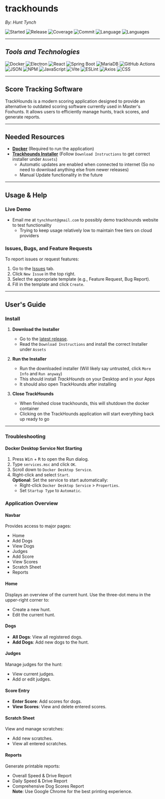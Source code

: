# trackhounds

_By: Hunt Tynch_

![Started](https://img.shields.io/github/created-at/hctynch/trackhounds?label=Started%20in&color=0080ff)
![Release](https://img.shields.io/github/release-date/hctynch/trackhounds?display_date=published_at&style=flat&color=0080ff)
![Coverage](https://codecov.io/gh/hctynch/trackhounds/branch/main/graph/badge.svg)
![Commit](https://img.shields.io/github/last-commit/hctynch/trackhounds?style=flat&logo=git&logoColor=white&color=0080ff)
![Language](https://img.shields.io/github/languages/top/hctynch/trackhounds?style=flat&color=0080ff)
![Languages](https://img.shields.io/github/languages/count/hctynch/trackhounds?style=flat&color=0080ff)

---

## **_Tools and Technologies_**

![Docker](https://img.shields.io/badge/Docker-2496ED.svg?style=flat&logo=Docker&logoColor=white)
![Electron](https://img.shields.io/badge/Electron-47848F.svg?style=flat&logo=Electron&logoColor=white)
![React](https://img.shields.io/badge/React-61DAFB.svg?style=flat&logo=React&logoColor=black)
![Spring Boot](https://img.shields.io/badge/Spring%20Boot-6DB33F.svg?style=flat&logo=Spring-Boot&logoColor=white)
![MariaDB](https://img.shields.io/badge/MariaDB-003545.svg?style=flat&logo=MariaDB&logoColor=white)
![GitHub Actions](https://img.shields.io/badge/GitHub%20Actions-2088FF.svg?style=flat&logo=GitHub-Actions&logoColor=white)
![JSON](https://img.shields.io/badge/JSON-000000.svg?style=flat&logo=JSON&logoColor=white)
![NPM](https://img.shields.io/badge/npm-CB3837.svg?style=flat&logo=npm&logoColor=white)
![JavaScript](https://img.shields.io/badge/JavaScript-F7DF1E.svg?style=flat&logo=JavaScript&logoColor=black)
![Vite](https://img.shields.io/badge/Vite-646CFF.svg?style=flat&logo=Vite&logoColor=white)
![ESLint](https://img.shields.io/badge/ESLint-4B32C3.svg?style=flat&logo=ESLint&logoColor=white)
![Axios](https://img.shields.io/badge/Axios-5A29E4.svg?style=flat&logo=Axios&logoColor=white)
![CSS](https://img.shields.io/badge/CSS-663399.svg?style=flat&logo=CSS&logoColor=white)

---

## Score Tracking Software

TrackHounds is a modern scoring application designed to provide an alternative to outdated scoring software currently used in Master's Foxhunts. It allows users to efficiently manage hunts, track scores, and generate reports.

---

## Needed Resources

- [**Docker**](https://www.docker.com/get-started/) (Required to run the application)
- [**Trackhounds Installer**](https://github.com/hctynch/trackhounds/releases/latest) (Follow `Download Instructions` to get correct installer under `Assets`)
  - Automatic updates are enabled when connected to internet (So no need to download anything else from newer releases)
  - Manual Update functionality in the future

---

## Usage & Help

### Live Demo

- Email me at `tynchhunt@gmail.com` to possibly demo trackhounds website to test functionality
  - Trying to keep usage relatively low to maintain free tiers on cloud providers

### Issues, Bugs, and Feature Requests

To report issues or request features:

1. Go to the [Issues](https://github.com/hctynch/trackhounds/issues) tab.
2. Click `New Issue` in the top right.
3. Select the appropriate template (e.g., Feature Request, Bug Report).
4. Fill in the template and click `Create`.

---

## User's Guide

### Install

1. **Download the Installer**

   - Go to the [latest release](https://github.com/hctynch/trackhounds/releases).
   - Read the `Download Instructions` and install the correct Installer under `Assets`

2. **Run the Installer**

   - Run the downloaded installer (Will likely say untrusted, click `More Info` and `Run anyway`)
   - This should install _TrackHounds_ on your Desktop and in your Apps
   - It should also open TrackHounds after installing

3. **Close TrackHounds**

   - When finished close trackhounds, this will shutdown the docker container
   - Clicking on the TrackHounds application will start everything back up ready to go

---

### Troubleshooting

#### Docker Desktop Service Not Starting

1. Press <kbd>Win</kbd> + <kbd>R</kbd> to open the Run dialog.
2. Type `services.msc` and click `OK`.
3. Scroll down to `Docker Desktop Service`.
4. Right-click and select `Start`.  
   **Optional**: Set the service to start automatically:
   - Right-click `Docker Desktop Service` > `Properties`.
   - Set `Startup Type` to `Automatic`.

### Application Overview

#### Navbar

Provides access to major pages:

- Home
- Add Dogs
- View Dogs
- Judges
- Add Score
- View Scores
- Scratch Sheet
- Reports

#### Home

Displays an overview of the current hunt. Use the three-dot menu in the upper-right corner to:

- Create a new hunt.
- Edit the current hunt.

#### Dogs

- **All Dogs**: View all registered dogs.
- **Add Dogs**: Add new dogs to the hunt.

#### Judges

Manage judges for the hunt:

- View current judges.
- Add or edit judges.

#### Score Entry

- **Enter Score**: Add scores for dogs.
- **View Scores**: View and delete entered scores.

#### Scratch Sheet

View and manage scratches:

- Add new scratches.
- View all entered scratches.

#### Reports

Generate printable reports:

- Overall Speed & Drive Report
- Daily Speed & Drive Report
- Comprehensive Dog Scores Report  
  **Note**: Use Google Chrome for the best printing experience.
